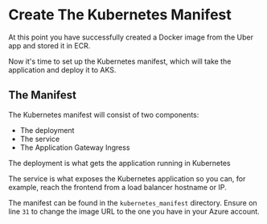 # Create The Kubernetes Manifest

At this point you have successfully created a Docker image from the Uber app and stored it in ECR.

Now it's time to set up the Kubernetes manifest, which will take the application and deploy it to AKS.

## The Manifest

The Kubernetes manifest will consist of two components:
- The deployment
- The service
- The Application Gateway Ingress

The deployment is what gets the application running in Kubernetes

The service is what exposes the Kubernetes application so you can, for example, reach the frontend from a load balancer hostname or IP.

The manifest can be found in the `kubernetes_manifest` directory. Ensure on line `31` to change the image URL to the one you have in your Azure account.